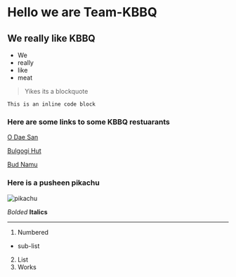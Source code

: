 # Hello we are Team-KBBQ
## We really like KBBQ
* We
* really
* like
* meat

> Yikes its a blockquote

`This is an inline code block`

### Here are some links to some KBBQ restuarants


[O Dae San](https://odaesanla.com/)

[Bulgogi Hut](http://bulgogihut.com/)

[Bud Namu](http://www.budnamubbqla.com/)


### Here is a pusheen pikachu

![pikachu](https://a1.memecaptain.com/src_thumbs/64801.gif)

*Bolded*
**Italics**

***

1. Numbered
  * sub-list
2. List
3. Works
